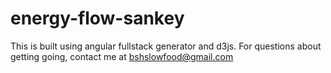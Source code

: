 # energy-flow-sankey
This is built using angular fullstack generator and d3js. For questions about getting going, contact me at bshslowfood@gmail.com